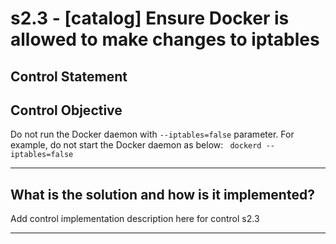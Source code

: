 # s2.3 - \[catalog\] Ensure Docker is allowed to make changes to iptables

## Control Statement

## Control Objective

Do not run the Docker daemon with `--iptables=false` parameter. For example, do not start the Docker daemon as below:  ```  dockerd --iptables=false  ```

______________________________________________________________________

## What is the solution and how is it implemented?

Add control implementation description here for control s2.3

______________________________________________________________________
